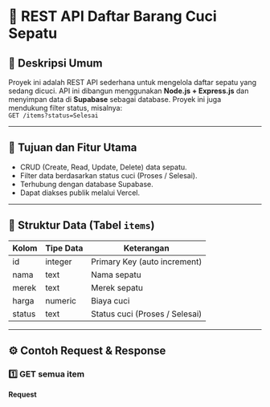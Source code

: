 # 🧼 REST API Daftar Barang Cuci Sepatu

## 📌 Deskripsi Umum
Proyek ini adalah REST API sederhana untuk mengelola daftar sepatu yang sedang dicuci. API ini dibangun menggunakan **Node.js + Express.js** dan menyimpan data di **Supabase** sebagai database. Proyek ini juga mendukung filter status, misalnya:  
`GET /items?status=Selesai`

---

## 🎯 Tujuan dan Fitur Utama
- CRUD (Create, Read, Update, Delete) data sepatu.
- Filter data berdasarkan status cuci (Proses / Selesai).
- Terhubung dengan database Supabase.
- Dapat diakses publik melalui Vercel.

---

## 🧱 Struktur Data (Tabel `items`)
| Kolom | Tipe Data | Keterangan |
|--------|------------|-------------|
| id | integer | Primary Key (auto increment) |
| nama | text | Nama sepatu |
| merek | text | Merek sepatu |
| harga | numeric | Biaya cuci |
| status | text | Status cuci (Proses / Selesai) |

---

## ⚙️ Contoh Request & Response

### 1️⃣ GET semua item
**Request**
